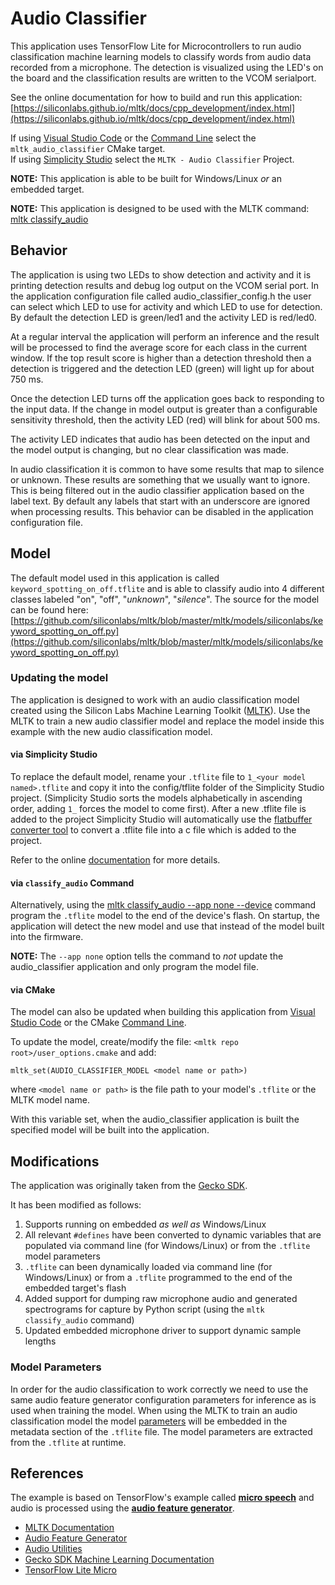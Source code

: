 # Audio Classifier

This application uses TensorFlow Lite for Microcontrollers to run audio
classification machine learning models to classify words from audio data
recorded from a microphone. The detection is visualized using the LED's on the
board and the classification results are written to the VCOM serialport.

See the online documentation for how to build and run this application:  
[https://siliconlabs.github.io/mltk/docs/cpp_development/index.html](https://siliconlabs.github.io/mltk/docs/cpp_development/index.html)

If using [Visual Studio Code](https://siliconlabs.github.io/mltk/docs/cpp_development/vscode.html) 
or the [Command Line](https://siliconlabs.github.io/mltk/docs/cpp_development/command_line.html) select the `mltk_audio_classifier` CMake target.  
If using [Simplicity Studio](https://siliconlabs.github.io/mltk/docs/cpp_development/simplicity_studio.html) select the `MLTK - Audio Classifier` Project.


__NOTE:__ This application is able to be built for Windows/Linux _or_ an embedded target.

__NOTE:__ This application is designed to be used with the MLTK command:
[mltk classify_audio](https://siliconlabs.github.io/mltk/docs/audio/audio_utilities.html#audio-classification-utility)


## Behavior

The application is using two LEDs to show detection and activity and it is
printing detection results and debug log output on the VCOM serial port. In the
application configuration file called audio_classifier_config.h the user can
select which LED to use for activity and which LED to use for detection. By
default the detection LED is green/led1 and the activity LED is red/led0.

At a regular interval the application will perform an inference and the result
will be processed to find the average score for each class in the current
window. If the top result score is higher than a detection threshold then a
detection is triggered and the detection LED (green) will light up for about 750
ms.

Once the detection LED turns off the application goes back to responding to the
input data. If the change in model output is greater than a configurable
sensitivity threshold, then the activity LED (red) will blink for about 500 ms.

The activity LED indicates that audio has been detected on the input and the
model output is changing, but no clear classification was made.

In audio classification it is common to have some results that map to silence or
unknown. These results are something that we usually want to ignore. This is
being filtered out in the audio classifier application based on the label text.
By default any labels that start with an underscore are ignored when processing
results. This behavior can be disabled in the application configuration file.

## Model  

The default model used in this application is called `keyword_spotting_on_off.tflite`
and is able to classify audio into 4 different classes labeled "on", "off",
"_unknown_", "_silence_". The source for the model can be found here: 
[https://github.com/siliconlabs/mltk/blob/master/mltk/models/siliconlabs/keyword_spotting_on_off.py](https://github.com/siliconlabs/mltk/blob/master/mltk/models/siliconlabs/keyword_spotting_on_off.py)


### Updating the model

The application is designed to work with an audio classification model created
using the Silicon Labs Machine Learning Toolkit
([MLTK](https://siliconlabs.github.io/mltk/mltk/tutorials/keyword_spotting_on_off.html)). 
Use the MLTK to train a new audio classifier model and replace the model inside this example with the new audio
classification model. 


#### via Simplicity Studio

To replace the default model, rename your `.tflite` file to
`1_<your model named>.tflite` and copy it into the config/tflite folder of the Simplicity Studio
project. (Simplicity Studio sorts the models alphabetically in ascending order, adding `1_` 
forces the model to come first). After a new .tflite file is added to the 
project Simplicity Studio will automatically use the 
[flatbuffer converter tool](https://docs.silabs.com/gecko-platform/latest/machine-learning/tensorflow/flatbuffer-conversion)
to convert a .tflite file into a c file which is added to the project.

Refer to the online [documentation](https://docs.silabs.com/gecko-platform/latest/machine-learning/tensorflow/guide-replace-model#updating-or-replacing-the--tflite-file-in-a-project) for more details.


#### via `classify_audio` Command

Alternatively, using the [mltk classify_audio <model path> --app none --device](https://siliconlabs.github.io/mltk/docs/audio/audio_utilities.html#audio-classification-utility)
command program the `.tflite` model to the end of the device's flash.
On startup, the application will detect the new model and use that instead
of the model built into the firmware.

__NOTE:__ The `--app none` option tells the command to _not_ update the audio_classifier application
and only program the model file.


#### via CMake

The model can also be updated when building this application from [Visual Studio Code](https://siliconlabs.github.io/mltk/docs/cpp_development/vscode.html)
or the CMake [Command Line](https://siliconlabs.github.io/mltk/docs/command_line.html).

To update the model, create/modify the file: `<mltk repo root>/user_options.cmake`
and add:

```
mltk_set(AUDIO_CLASSIFIER_MODEL <model name or path>)
```

where `<model name or path>` is the file path to your model's `.tflite` 
or the MLTK model name.

With this variable set, when the audio_classifier application is built the 
specified model will be built into the application.


## Modifications

The application was originally taken from the 
[Gecko SDK](https://github.com/SiliconLabs/gecko_sdk/tree/gsdk_4.0/app/common/example/audio_classifier).

It has been modified as follows:  
1. Supports running on embedded _as well as_ Windows/Linux
2. All relevant `#defines` have been converted to dynamic variables that are
   populated via command line (for Windows/Linux) or from the `.tflite` model parameters
3. `.tflite` can been dynamically loaded via command line (for Windows/Linux)
   or from a `.tflite` programmed to the end of the embedded target's flash
4. Added support for dumping raw microphone audio and generated spectrograms
   for capture by Python script (using the `mltk classify_audio` command)
5. Updated embedded microphone driver to support dynamic sample lengths



### Model Parameters

In order for the audio classification to work correctly we need to use the same
audio feature generator configuration parameters for inference as is used when
training the model. When using the MLTK to train an audio classification model
the model [parameters](https://siliconlabs.github.io/mltk/docs/guides/model_parameters.html#audiodatasetmixin) 
will be embedded in the metadata section of the `.tflite`
file. The model parameters are extracted from the `.tflite` at runtime.


## References

The example is based on TensorFlow's example called **[micro speech](https://github.com/tensorflow/tflite-micro/tree/main/tensorflow/lite/micro/examples/micro_speech)**
and audio is processed using the **[audio feature generator](https://siliconlabs.github.io/mltk/docs/audio/audio_feature_generator.html)**.

- [MLTK Documentation](https://siliconlabs.github.io/mltk)
- [Audio Feature Generator](https://siliconlabs.github.io/mltk/docs/audio/audio_feature_generator.html)
- [Audio Utilities](https://siliconlabs.github.io/mltk/docs/audio/audio_utilities.html)
- [Gecko SDK Machine Learning Documentation](https://docs.silabs.com/gecko-platform/latest/machine-learning/tensorflow/getting-started)
- [TensorFlow Lite Micro](https://www.tensorflow.org/lite/microcontrollers)
